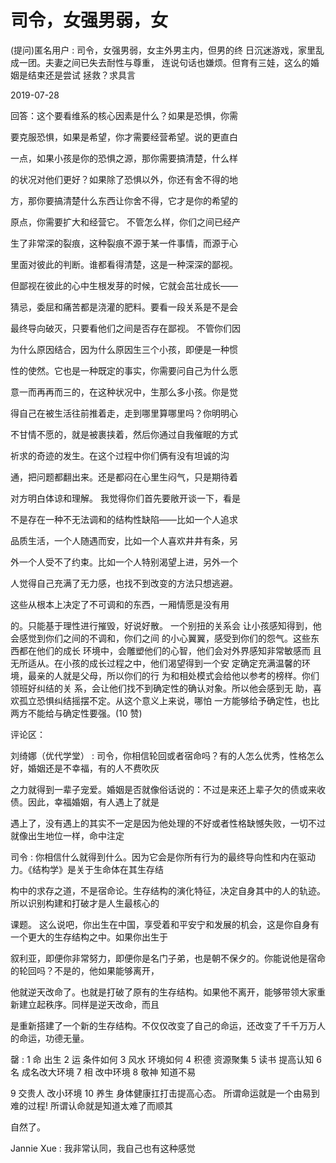 # 司令，女强男弱，女

(提问)匿名用户 : 司令，女强男弱，女主外男主内，但男的终 日沉迷游戏，家里乱成一团。夫妻之间已失去耐性与尊重， 连说句话也嫌烦。但育有三娃，这么的婚姻是结束还是尝试 拯救？求具言

2019-07-28

回答：这个要看维系的核心因素是什么？如果是恐惧，你需

要克服恐惧，如果是希望，你才需要经营希望。说的更直白

一点，如果小孩是你的恐惧之源，那你需要搞清楚，什么样

的状况对他们更好？如果除了恐惧以外，你还有舍不得的地

方，那你要搞清楚什么东西让你舍不得，它才是你的希望的

原点，你需要扩大和经营它。 不管怎么样，你们之间已经产

生了非常深的裂痕，这种裂痕不源于某一件事情，而源于心

里面对彼此的判断。谁都看得清楚，这是一种深深的鄙视。

但鄙视在彼此的心中生根发芽的时候，它就会茁壮成长——

猜忌，委屈和痛苦都是浇灌的肥料。要看一段关系是不是会

最终导向破灭，只要看他们之间是否存在鄙视。 不管你们因

为什么原因结合，因为什么原因生三个小孩，即便是一种惯

性的使然。它也是一种既定的事实，你需要问自己为什么愿

意一而再再而三的，在这种状况中，生那么多小孩。你是觉

得自己在被生活往前推着走，走到哪里算哪里吗？你明明心

不甘情不愿的，就是被裹挟着，然后你通过自我催眠的方式

祈求的奇迹的发生。在这个过程中你们俩有没有坦诚的沟

通，把问题都翻出来。还是都闷在心里生闷气，只是期待着

对方明白体谅和理解。 我觉得你们首先要敞开谈一下，看是

不是存在一种不无法调和的结构性缺陷——比如一个人追求

品质生活，一个人随遇而安，比如一个人喜欢井井有条，另

外一个人受不了约束。比如一个人特别渴望上进，另外一个

人觉得自己充满了无力感，也找不到改变的方法只想逃避。

这些从根本上决定了不可调和的东西，一厢情愿是没有用

的。只能基于理性进行摧毁，好说好散。 一个别扭的关系会 让小孩感知得到，他会感觉到你们之间的不调和，你们之间 的小心翼翼，感受到你们的怨气。这些东西都在他们的成长 环境中，会雕塑他们的心智，他们会对外界感知非常敏感而 且无所适从。在小孩的成长过程之中，他们渴望得到一个安 定确定充满温馨的环境，最亲的人就是父母，所以你们的行 为和相处模式会给他以参考的榜样。你们领班好纠结的关 系，会让他们找不到确定性的确认对象。所以他会感到无 助，喜欢孤立恐惧纠结摇摆不定。从这个意义上来说，哪怕 一方能够给予确定性，也比两方不能给与确定性要强。(10 赞)

评论区：

刘绮娜（优代学堂） : 司令，你相信轮回或者宿命吗？有的人怎么优秀，性格怎么好，婚姻还是不幸福，有的人不费吹灰

之力就得到一辈子宠爱。婚姻是否就像俗话说的：不过是来还上辈子欠的债或来收债。因此，幸福婚姻，有人遇上了就是

遇上了，没有遇上的其实不一定是因为他处理的不好或者性格缺憾失败，一切不过就像出生地位一样，命中注定

司令 : 你相信什么就得到什么。因为它会是你所有行为的最终导向性和内在驱动力。《结构学》是关于生命体在其生存结

构中的求存之道，不是宿命论。生存结构的演化特征，决定自身其中的人的轨迹。所以识别构建和打破才是人生最核心的

课题。 这么说吧，你出生在中国，享受着和平安宁和发展的机会，这是你自身有一个更大的生存结构之中。如果你出生于

叙利亚，即便你非常努力，即便你是名门子弟，也是朝不保夕的。你能说他是宿命的轮回吗？不是的，他如果能够离开，

他就逆天改命了。也就是打破了原有的生存结构。如果他不离开，能够带领大家重新建立起秩序。同样是逆天改命，而且

是重新搭建了一个新的生存结构。不仅仅改变了自己的命运，还改变了千千万万人的命运，功德无量。

罄 : 1 命 出生 2 运 条件如何 3 风水 环境如何 4 积德 资源聚集 5 读书 提高认知 6 名 成名改大环境 7 相 改中环境 8 敬神 知道不易

9 交贵人 改小环境 10 养生 身体健康扛打击提高心态。 所谓命运就是一个由易到难的过程! 所谓认命就是知道太难了而顺其

自然了。

Jannie Xue : 我非常认同，我自己也有这种感觉